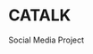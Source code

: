 # CATALK
Social Media Project

<Image 
    Source="{Binding Avatar, FallbackValue='default_avatar.png'}" />
